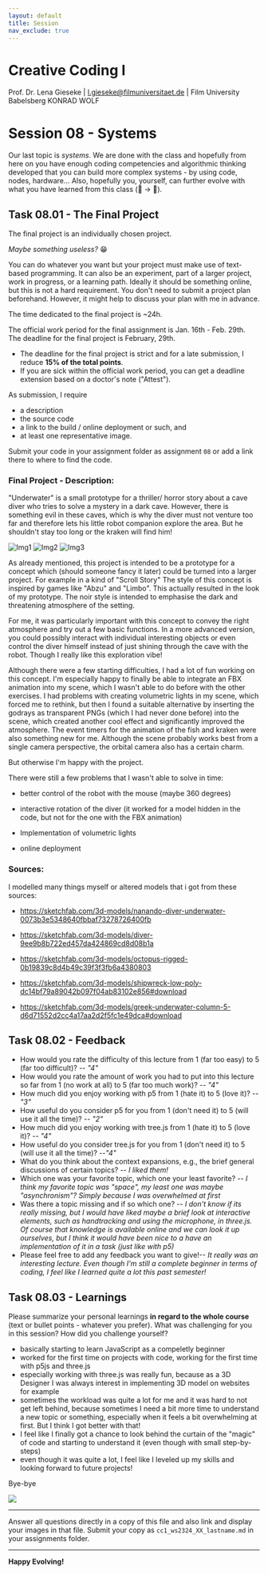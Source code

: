 ```yaml
---
layout: default
title: Session
nav_exclude: true
---
```



# Creative Coding I

Prof. Dr. Lena Gieseke \| l.gieseke@filmuniversitaet.de  \| Film University Babelsberg KONRAD WOLF
  


# Session 08 - Systems

Our last topic is *systems*. We are done with the class and hopefully from here on you have enough coding competencies and algorithmic thinking developed that you can build more complex systems - by using code, nodes, hardware... Also, hopefully you, yourself, can further evolve with what you have learned from this class (🐛 -> 🦋). 

## Task 08.01 - The Final Project 

The final project is an individually chosen project. 
  
*Maybe something useless?* 😁  
  
You can do whatever you want but your project must make use of text-based programming. It can also be an experiment, part of a larger project, work in progress, or a learning path. Ideally it should be something online, but this is not a hard requirement. You don't need to submit a project plan beforehand. However, it might help to discuss your plan with me in advance.  

The time dedicated to the final project is ~24h.

The official work period for the final assignment is Jan. 16th - Feb. 29th. The deadline for the final project is February, 29th.

* The deadline for the final project is strict and for a late submission, I reduce **15% of the total points**.
* If you are sick within the official work period, you can get a deadline extension based on a doctor's note ("Attest").

As submission, I require

* a description
* the source code
* a link to the build / online deployment or such, and
* at least one representative image.
 
Submit your code in your assignment folder as assignment `08` or add a link there to where to find the code.

### Final Project - Description:

"Underwater" is a small prototype for a thriller/ horror story about a cave diver who tries to solve a mystery in a dark cave. However, there is something evil in these caves, which is why the diver must not venture too far and therefore lets his little robot companion explore the area. But he shouldn't stay too long or the kraken will find him!

![Img1](Underwater_1.png)
![Img2](Underwater_2.png)
![Img3](Underwater_3.png)

As already mentioned, this project is intended to be a prototype for a concept which (should someone fancy it later) could be turned into a larger project. For example in a kind of "Scroll Story"
The style of this concept is inspired by games like "Abzu" and "Limbo". This actually resulted in the look of my prototype. The noir style is intended to emphasise the dark and threatening atmosphere of the setting.

For me, it was particularly important with this concept to convey the right atmosphere and try out a few basic functions. In a more advanced version, you could possibly interact with individual interesting objects or even control the diver himself instead of just shining through the cave with the robot. Though I really like this exploration vibe!

Although there were a few starting difficulties, I had a lot of fun working on this concept. I'm especially happy to finally be able to integrate an FBX animation into my scene, which I wasn't able to do before with the other exercises. I had problems with creating volumetric lights in my scene, which forced me to rethink, but then I found a suitable alternative by inserting the godrays as transparent PNGs (which I had never done before) into the scene, which created another cool effect and significantly improved the atmosphere. The event timers for the animation of the fish and kraken were also something new for me. Although the scene probably works best from a single camera perspective, the orbital camera also has a certain charm.

But otherwise I'm happy with the project.

There were still a few problems that I wasn't able to solve in time:

- better control of the robot with the mouse (maybe 360 degrees)

- interactive rotation of the diver (it worked for a model hidden in the code, but not for the one with the FBX animation)

- Implementation of volumetric lights

- online deployment

### Sources:

I modelled many things myself or altered models that i got from these sources:

* https://sketchfab.com/3d-models/nanando-diver-underwater-0073b3e5348640fbbaf73278726400fb

* https://sketchfab.com/3d-models/diver-9ee9b8b722ed457da424869cd8d08b1a


* https://sketchfab.com/3d-models/octopus-rigged-0b19839c8d4b49c39f3f3fb6a4380803


* https://sketchfab.com/3d-models/shipwreck-low-poly-dc14bf79a89042b097f04ab83102e856#download


* https://sketchfab.com/3d-models/greek-underwater-column-5-d6d71552d2cc4a17aa2d2f5fc1e49dca#download

## Task 08.02 - Feedback

* How would you rate the difficulty of this lecture from 1 (far too easy) to 5 (far too difficult)? -- *"4"*
* How would you rate the amount of work you had to put into this lecture so far from 1 (no work at all) to 5 (far too much work)? -- *"4"*
* How much did you enjoy working with p5 from 1 (hate it) to 5 (love it)? -- *"3"*
* How useful do you consider p5 for you from 1 (don't need it) to 5 (will use it all the time)? -- *"2"*
* How much did you enjoy working with tree.js from 1 (hate it) to 5 (love it)? -- *"4"*
* How useful do you consider tree.js for you from 1 (don't need it) to 5 (will use it all the time)? --*"4"*
* What do you think about the context expansions, e.g., the brief general discussions of certain topics? -- *I liked them!*
* Which one was your favorite topic, which one your least favorite? -- *I think my favorite topic was "space", my least one was maybe "asynchronism"? Simply because I was overwhelmed at first*
* Was there a topic missing and if so which one? -- *I don't know if its really missing, but I would have liked maybe a brief look at interactive elements, such as handtracking and using the microphone, in three.js. Of course that knowledge is available online and we can look it up ourselves, but I think it would have been nice to a have an implementation of it in a task (just like with p5)*
* Please feel free to add any feedback you want to give!-- *It really was an interesting lecture. Even though I'm still a complete beginner in terms of coding, I feel like I learned quite a lot this past semester!*


## Task 08.03 - Learnings

Please summarize your personal learnings **in regard to the whole course** (text or bullet points - whatever you prefer). What was challenging for you in this session? How did you challenge yourself?

* basically starting to learn JavaScript as a compeletly beginner
* worked for the first time on projects with code, working for the first time with p5js and three.js
* especially working with three.js was really fun, because as a 3D Designer I was always interest in implementing 3D model on websites for example
* sometimes the workload was quite a lot for me and it was hard to not get left behind, because sometimes I need a bit more time to understand a new topic or something, especially when it feels a bit overwhelming at first. But I think I got better with that!
* I feel like I finally got a chance to look behind the curtain of the "magic" of code and starting to understand it (even though with small step-by-steps)
* even though it was quite a lot, I feel like I leveled up my skills and looking forward to future projects! 
  

Bye-bye  

![](https://media.giphy.com/media/G5h04AkAvAHcs/giphy.gif)

---

Answer all questions directly in a copy of this file and also link and display your images in that file. Submit your copy as `cc1_ws2324_XX_lastname.md` in your assignments folder.


---

**Happy Evolving!**


